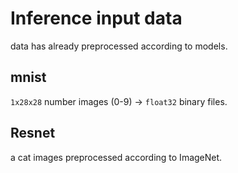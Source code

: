 # Inference input data

data has already preprocessed according to models.

## mnist

`1x28x28` number images (0-9) -> `float32` binary files.

## Resnet

a cat images preprocessed according to ImageNet.